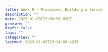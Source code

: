 ```yaml
---
title: Week 9 - Processes, Building a Server
description: ""
date: 2023-01-08T23:00:58.859Z
preview: ""
draft: false
tags: ""
categories: ""
lastmod: 2023-01-08T23:24:09.453Z
---
```

